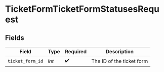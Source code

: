 # TicketFormTicketFormStatusesRequest


## Fields

| Field                     | Type                      | Required                  | Description               |
| ------------------------- | ------------------------- | ------------------------- | ------------------------- |
| `ticket_form_id`          | *int*                     | :heavy_check_mark:        | The ID of the ticket form |